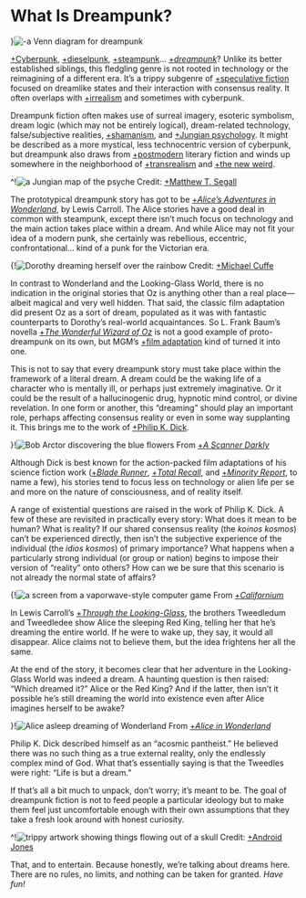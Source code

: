 # What Is Dreampunk?

}![-a Venn diagram for dreampunk](dreampunk-venn)

[+Cyberpunk](https://en.wikipedia.org/wiki/Cyberpunk), [+dieselpunk](https://en.wikipedia.org/wiki/Dieselpunk), [+steampunk](https://en.wikipedia.org/wiki/Steampunk)&hellip; [+*dreampunk*](https://whatisdreampunk.com)? Unlike its better established siblings, this fledgling genre is not rooted in technology or the reimagining of a different era. It&rsquo;s a trippy subgenre of [+speculative fiction](https://en.wikipedia.org/wiki/Speculative_fiction) focused on dreamlike states and their interaction with consensus reality. It often overlaps with [+irrealism](https://en.wikipedia.org/wiki/Irrealism_(the_arts)) and sometimes with cyberpunk.

Dreampunk fiction often makes use of surreal imagery, esoteric symbolism, dream logic (which may not be entirely logical), dream-related technology, false/subjective realities, [+shamanism](https://upliftconnect.com/shamans-dream-the-world/), and [+Jungian psychology](https://www.thesap.org.uk/resources/articles-on-jungian-psychology-2/about-analysis-and-therapy/analytical-psychology/). It might be described as a more mystical, less technocentric version of cyberpunk, but dreampunk also draws from [+postmodern](https://plato.stanford.edu/entries/postmodernism/) literary fiction and winds up somewhere in the neighborhood of [+transrealism](https://en.wikipedia.org/wiki/Transrealism_(literature)) and [+the new weird](https://en.wikipedia.org/wiki/New_weird).

^!![a Jungian map of the psyche](jung-chart)
Credit: [+Matthew T. Segall](https://footnotes2plato.com/about/)

The prototypical dreampunk story has got to be [+*Alice&rsquo;s Adventures in Wonderland*](https://www.goodreads.com/book/show/6324090-alice-s-adventures-in-wonderland), by Lewis Carroll. The Alice stories have a good deal in common with steampunk, except there isn&rsquo;t much focus on technology and the main action takes place within a dream. And while Alice may not fit your idea of a modern punk, she certainly was rebellious, eccentric, confrontational&hellip; kind of a punk for the Victorian era.

{!![Dorothy dreaming herself over the rainbow](dorothy-rainbow)
Credit: [+Michael Cuffe](https://michaelcuffestudiogallery.com/)

In contrast to Wonderland and the Looking-Glass World, there is no indication in the original stories that Oz is anything other than a real place&mdash;albeit magical and very well hidden. That said, the classic film adaptation did present Oz as a sort of dream, populated as it was with fantastic counterparts to Dorothy&rsquo;s real-world acquaintances. So L. Frank Baum&rsquo;s novella [+*The Wonderful Wizard of Oz*](https://en.wikipedia.org/wiki/The_Wonderful_Wizard_of_Oz) is not a good example of proto-dreampunk on its own, but MGM&rsquo;s [+film adaptation](https://en.wikipedia.org/wiki/The_Wizard_of_Oz_(1939_film)) kind of turned it into one.

This is not to say that every dreampunk story must take place within the framework of a literal dream. A dream could be the waking life of a character who is mentally ill, or perhaps just extremely imaginative. Or it could be the result of a hallucinogenic drug, hypnotic mind control, or divine revelation. In one form or another, this &ldquo;dreaming&rdquo; should play an important role, perhaps affecting consensus reality or even in some way supplanting it. This brings me to the work of [+Philip K. Dick](https://www.goodreads.com/author/show/4764.Philip_K_Dick).

}!![Bob Arctor discovering the blue flowers](scanner-flowers)
From [+*A Scanner Darkly*](https://www.imdb.com/title/tt0405296/)

Although Dick is best known for the action-packed film adaptations of his science fiction work ([+*Blade Runner*](https://www.imdb.com/title/tt0083658/), [+*Total Recall*](https://www.imdb.com/title/tt0100802/), and [+*Minority Report*](https://www.imdb.com/title/tt0181689/), to name a few), his stories tend to focus less on technology or alien life per se and more on the nature of consciousness, and of reality itself.

A range of existential questions are raised in the work of Philip K. Dick. A few of these are revisited in practically every story: What does it mean to be human? What is reality? If our shared consensus reality (the *koinos kosmos*) can&rsquo;t be experienced directly, then isn&rsquo;t the subjective experience of the individual (the *idios kosmos*) of primary importance? What happens when a particularly strong individual (or group or nation) begins to impose their version of &ldquo;reality&rdquo; onto others? How can we be sure that this scenario is not already the normal state of affairs?

{!![a screen from a vaporwave-style computer game](californium)
From [+*Californium*](http://californium.arte.tv/)

In Lewis Carroll&rsquo;s [+*Through the Looking-Glass*](https://www.goodreads.com/book/show/83346.Through_the_Looking_Glass_and_What_Alice_Found_There), the brothers Tweedledum and Tweedledee show Alice the sleeping Red King, telling her that he&rsquo;s dreaming the entire world. If he were to wake up, they say, it would all disappear. Alice claims not to believe them, but the idea frightens her all the same.

At the end of the story, it becomes clear that her adventure in the Looking-Glass World was indeed a dream. A haunting question is then raised: &ldquo;Which dreamed it?&rdquo; Alice or the Red King? And if the latter, then isn&rsquo;t it possible he&rsquo;s still dreaming the world into existence even after Alice imagines herself to be awake?

}!![Alice asleep dreaming of Wonderland](alice-dreaming)
From [+*Alice in Wonderland*](https://www.imdb.com/title/tt0043274/)

Philip K. Dick described himself as an &ldquo;acosmic pantheist.&rdquo; He believed there was no such thing as a true external reality, only the endlessly complex mind of God. What that&rsquo;s essentially saying is that the Tweedles were right: &ldquo;Life is but a dream.&rdquo;

If that&rsquo;s all a bit much to unpack, don&rsquo;t worry; it&rsquo;s meant to be. The goal of dreampunk fiction is not to feed people a particular ideology but to make them feel just uncomfortable enough with their own assumptions that they take a fresh look around with honest curiosity.

^!![trippy artwork showing things flowing out of a skull](mindsplosion)
Credit: [+Android Jones](https://androidjones.com/)

That, and to entertain. Because honestly, we&rsquo;re talking about dreams here. There are no rules, no limits, and nothing can be taken for granted. *Have fun!*
